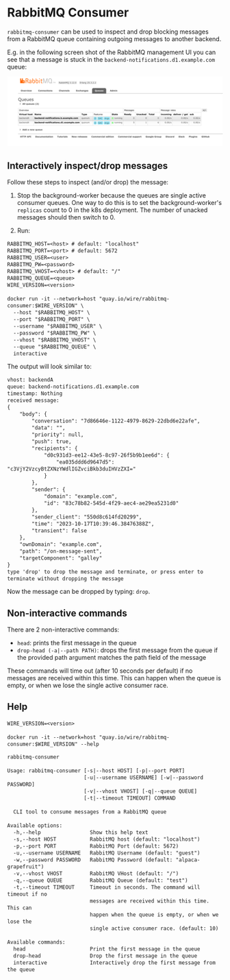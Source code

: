 # RabbitMQ Consumer

`rabbitmq-consumer` can be used to inspect and drop blocking messages from a RabbitMQ queue containing outgoing messages to another backend.

E.g. in the following screen shot of the RabbitMQ management UI you can see that a message is stuck in the `backend-notifications.d1.example.com` queue:

![rabbitmqadmin](rabbitmq-consumer/rabbitmqadmin.png)

## Interactively inspect/drop messages

Follow these steps to inspect (and/or drop) the message:

1. Stop the background-worker because the queues are single active consumer queues. One way to do this is to set the background-worker's `replicas` count to 0 in the k8s deployment. The number of unacked messages should then switch to 0.

2. Run:

```shell
RABBITMQ_HOST=<host> # default: "localhost"
RABBITMQ_PORT=<port> # default: 5672
RABBITMQ_USER=<user>
RABBITMQ_PW=<password>
RABBITMQ_VHOST=<vhost> # default: "/"
RABBITMQ_QUEUE=<queue>
WIRE_VERSION=<version>

docker run -it --network=host "quay.io/wire/rabbitmq-consumer:$WIRE_VERSION" \
  --host "$RABBITMQ_HOST" \
  --port "$RABBITMQ_PORT" \
  --username "$RABBITMQ_USER" \
  --password "$RABBITMQ_PW" \
  --vhost "$RABBITMQ_VHOST" \
  --queue "$RABBITMQ_QUEUE" \
  interactive
```

The output will look similar to:

```
vhost: backendA
queue: backend-notifications.d1.example.com
timestamp: Nothing
received message:
{
    "body": {
        "conversation": "7d86646e-1122-4979-8629-22dbd6e22afe",
        "data": "",
        "priority": null,
        "push": true,
        "recipients": {
            "d0c931d3-ee12-43e5-8c97-26f5b9b1ee6d": {
                "ea035ddd6d9647d5": "c3VjY2VzcyBtZXNzYWdlIGZvciBkb3duIHVzZXI="
            }
        },
        "sender": {
            "domain": "example.com",
            "id": "83c78b82-545d-4f29-aec4-ae29ea5231d0"
        },
        "sender_client": "550d8c614fd20299",
        "time": "2023-10-17T10:39:46.38476388Z",
        "transient": false
    },
    "ownDomain": "example.com",
    "path": "/on-message-sent",
    "targetComponent": "galley"
}
type 'drop' to drop the message and terminate, or press enter to terminate without dropping the message
```

Now the message can be dropped by typing: `drop`.

## Non-interactive commands

There are 2 non-interactive commands:

- `head`: prints the first message in the queue
- `drop-head (-a|--path PATH)`: drops the first message from the queue if the provided path argument matches the path field of the message

These commands will time out (after 10 seconds per default) if no messages are received within this time.
This can happen when the queue is empty, or when we lose the single active consumer race.

## Help

```shell
WIRE_VERSION=<version>

docker run -it --network=host "quay.io/wire/rabbitmq-consumer:$WIRE_VERSION" --help
```

```
rabbitmq-consumer

Usage: rabbitmq-consumer [-s|--host HOST] [-p|--port PORT]
                         [-u|--username USERNAME] [-w|--password PASSWORD]
                         [-v|--vhost VHOST] [-q|--queue QUEUE]
                         [-t|--timeout TIMEOUT] COMMAND

  CLI tool to consume messages from a RabbitMQ queue

Available options:
  -h,--help                Show this help text
  -s,--host HOST           RabbitMQ host (default: "localhost")
  -p,--port PORT           RabbitMQ Port (default: 5672)
  -u,--username USERNAME   RabbitMQ Username (default: "guest")
  -w,--password PASSWORD   RabbitMQ Password (default: "alpaca-grapefruit")
  -v,--vhost VHOST         RabbitMQ VHost (default: "/")
  -q,--queue QUEUE         RabbitMQ Queue (default: "test")
  -t,--timeout TIMEOUT     Timeout in seconds. The command will timeout if no
                           messages are received within this time. This can
                           happen when the queue is empty, or when we lose the
                           single active consumer race. (default: 10)

Available commands:
  head                     Print the first message in the queue
  drop-head                Drop the first message in the queue
  interactive              Interactively drop the first message from the queue
```
